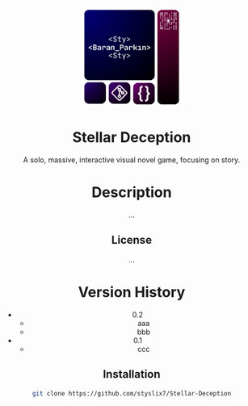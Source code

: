 <div align="center">

  <img src="Git_Logo_0.png" alt="logo" width="200" height="auto" />

# Stellar Deception

A solo, massive, interactive visual novel game, focusing on story.

# Description

...

## License

...

# Version History

* 0.2
    * aaa
    * bbb
* 0.1
    * ccc

## Installation

```bash
git clone https://github.com/styslix7/Stellar-Deception
```

